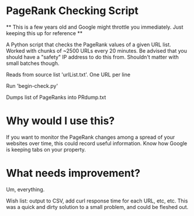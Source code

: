 PageRank Checking Script
========================

** This is a few years old and Google might throttle you immediately. Just keeping this up for reference **

A Python script that checks the PageRank values of a given URL list. Worked with chunks of ~2500 URLs every 20 minutes.
Be advised that you should have a "safety" IP address to do this from. Shouldn't matter with small batches though.

Reads from source list 'urlList.txt'. One URL per line

Run 'begin-check.py'

Dumps list of PageRanks into PRdump.txt

Why would I use this?
========================

If you want to monitor the PageRank changes among a spread of your websites over time, this could record useful information.
Know how Google is keeping tabs on your property.

What needs improvement?
========================

Um, everything. 

Wish list: output to CSV, add curl response time for each URL, etc, etc. This was a quick and dirty solution to a small problem, and could be fleshed out.

